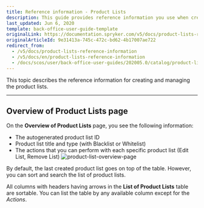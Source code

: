 ```yaml
---
title: Reference information - Product Lists
description: This guide provides reference information you use when creating, updating, and managing product list in the Back Office.
last_updated: Jun 6, 2020
template: back-office-user-guide-template
originalLink: https://documentation.spryker.com/v5/docs/product-lists-reference-information
originalArticleId: 9e31413a-745c-472c-bd62-4b17007ae722
redirect_from:
  - /v5/docs/product-lists-reference-information
  - /v5/docs/en/product-lists-reference-information
  - /docs/scos/user/back-office-user-guides/202005.0/catalog/product-lists/references/product-lists-reference-information.html
---
```


This topic describes the reference information for creating and managing the product lists.
***
## Overview of Product Lists page

On the **Overview of Product Lists** page, you see the following information:

* The autogenerated product list ID
* Product list title and type (with Blacklist or Whitelist)
* The actions that you can perform with each specific product list (Edit List, Remove List)
![product-list-overview-page](https://spryker.s3.eu-central-1.amazonaws.com/docs/User+Guides/Back+Office+User+Guides/Products/Product+Lists/product-list-overview-page.png) 

By default, the last created product list goes on top of the table. However, you can sort and search the list of product lists.

All columns with headers having arrows in the **List of Product Lists** table are sortable. You can list the table by any available column except for the _Actions_.
